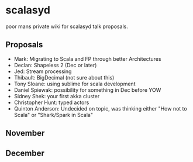 scalasyd
========

poor mans private wiki for scalasyd talk proposals.


Proposals
---------

 - Mark: Migrating to Scala and FP through better Architectures
 - Declan: Shapeless 2 (Dec or later)
 - Jed: Stream processing
 - Thibault: BigDecimal (not sure about this)
 - Tony Sloane: using sublime for scala development
 - Daniel Spiewak: possibility for something in Dec before YOW
 - Sidney Shek: your first akka cluster
 - Christopher Hunt: typed actors
 - Quinton Anderson: Undecided on topic, was thinking either "How not to Scala" or "Shark/Spark in Scala"


November
--------



December
--------
